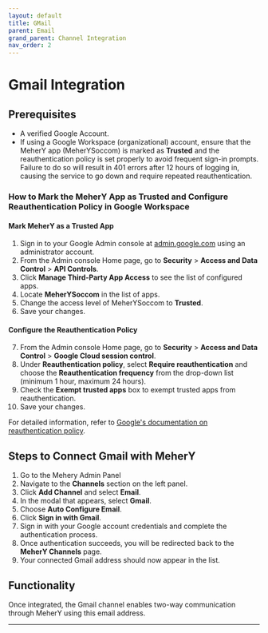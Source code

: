 ```yaml
---
layout: default  
title: GMail  
parent: Email
grand_parent: Channel Integration
nav_order: 2
---
```


# Gmail Integration

## Prerequisites
- A verified Google Account.  
- If using a Google Workspace (organizational) account, ensure that the MeherY app (MeherYSoccom) is marked as **Trusted** and the reauthentication policy is set properly to avoid frequent sign-in prompts. Failure to do so will result in 401 errors after 12 hours of logging in, causing the service to go down and require repeated reauthentication.

### How to Mark the MeherY App as Trusted and Configure Reauthentication Policy in Google Workspace

#### Mark MeherY as a Trusted App
1. Sign in to your Google Admin console at [admin.google.com](https://admin.google.com) using an administrator account.  
2. From the Admin console Home page, go to **Security** > **Access and Data Control** > **API Controls**.  
3. Click **Manage Third-Party App Access** to see the list of configured apps.  
4. Locate **MeherYSoccom** in the list of apps.  
5. Change the access level of MeherYSoccom to **Trusted**.  
6. Save your changes.

#### Configure the Reauthentication Policy
7. From the Admin console Home page, go to **Security** > **Access and Data Control** > **Google Cloud session control**.  
8. Under **Reauthentication policy**, select **Require reauthentication** and choose the **Reauthentication frequency** from the drop-down list (minimum 1 hour, maximum 24 hours).  
9. Check the **Exempt trusted apps** box to exempt trusted apps from reauthentication.  
10. Save your changes.

For detailed information, refer to [Google's documentation on reauthentication policy](https://support.google.com/a/answer/9368756).

## Steps to Connect Gmail with MeherY
1. Go to the Mehery Admin Panel
2. Navigate to the **Channels** section on the left panel.  
3. Click **Add Channel** and select **Email**.  
4. In the modal that appears, select **Gmail**.  
5. Choose **Auto Configure Email**.  
6. Click **Sign in with Gmail**.  
7. Sign in with your Google account credentials and complete the authentication process.   
8. Once authentication succeeds, you will be redirected back to the **MeherY Channels** page.  
9. Your connected Gmail address should now appear in the list.

## Functionality

Once integrated, the Gmail channel enables two-way communication through MeherY using this email address.

---

